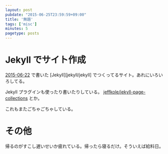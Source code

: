```yaml
---
layout: post
pubdate: "2015-06-25T23:59:59+09:00"
title: '無題'
tags: ['misc']
minutes: 5
pagetype: posts
---
```

# Jekyll でサイト作成

[2015-06-22][] で書いた [Jekyll][jekyll/jekyll] でつくってるサイト。あれにいろいろしてる。

Jekyll プラグインも使ったり書いたりしている。 [jeffkole/jekyll-page-collections][] とか。

これもまたごちゃごちゃしている。

# その他

帰るのがすこし遅いせいか疲れている。帰ったら寝るだけ。そういえば給料日。

[jeffkole/jekyll-page-collections]: https://github.com/jeffkole/jekyll-page-collections
[2015-06-22]: http://blog.bouzuya.net/2015/06/22/

